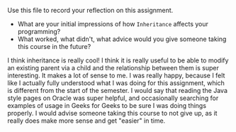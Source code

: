Use this file to record your reflection on this assignment.

- What are your initial impressions of how `Inheritance` affects your programming?
- What worked, what didn't, what advice would you give someone taking this course in the future?


I think inheritance is really cool! I think it is really useful to be able to modify an existing parent via a child and the relationship between them is super interesting. It makes a lot of sense to me. I was really happy, because I felt like I actually fully understood what I was doing for this assignment, which is different from the start of the semester. I would say that reading the Java style pages on Oracle was super helpful, and occasionally searching for examples of usage in Geeks for Geeks to be sure I was doing things properly. I would advise someone taking this course to not give up, as it really does make more sense and get "easier" in time.